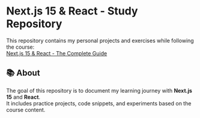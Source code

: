 # Next.js 15 & React - Study Repository

This repository contains my personal projects and exercises while following the course:  
[Next.js 15 & React - The Complete Guide](https://www.udemy.com/course/nextjs-react-the-complete-guide)

## 📚 About

The goal of this repository is to document my learning journey with **Next.js 15** and **React**.  
It includes practice projects, code snippets, and experiments based on the course content.

